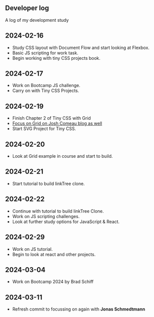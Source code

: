 ## Developer log

A log of my development study

## 2024-02-16

- Study CSS layout with Document Flow and start looking at Flexbox.
- Basic JS scripting for work task.
- Begin working with tiny CSS projects book.

## 2024-02-17

- Work on Bootcamp JS challenge.
- Carry on with Tiny CSS Projects.

## 2024-02-19

- Finish Chapter 2 of Tiny CSS with Grid
- [Focus on Grid on Josh Comeau blog as well](https://www.joshwcomeau.com/css/interactive-guide-to-grid)
- Start SVG Project for Tiny CSS.

## 2024-02-20

- Look at Grid example in course and start to build.

## 2024-02-21

- Start tutorial to build linkTree clone.

## 2024-02-22

- Continue with tutorial to build linkTree Clone.
- Work on JS scripting challenges.
- Look at further study options for JavaScript & React.

## 2024-02-29

- Work on JS tutorial.
- Begin to look at react and other projects.

## 2024-03-04

- Work on Bootcamp 2024 by Brad Schiff

## 2024-03-11

- Refresh commit to focussing on again with **Jonas Schmedtmann**
